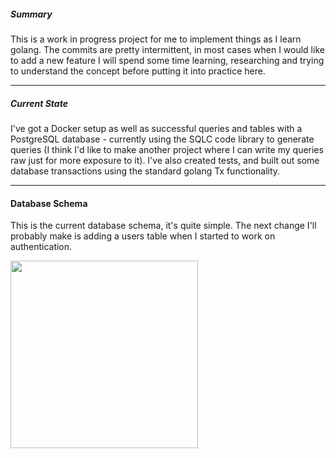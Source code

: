 ##### Summary
This is a work in progress project for me to implement things as I learn golang. The commits are pretty intermittent, in most cases when I would like to add a new feature I will spend some time learning, researching and trying to understand the concept before putting it into practice here.
________________________

##### Current State
I've got a Docker setup as well as successful queries and tables with a PostgreSQL database - currently using the SQLC code library to generate queries (I think I'd like to make another project where I can write my queries raw just for more exposure to it). I've also created tests, and built out some database transactions using the standard golang Tx functionality.

_________________________

#### Database Schema
This is the current database schema, it's quite simple. The next change I'll probably make is adding a users table when I started to work on authentication.

<img src="https://user-images.githubusercontent.com/50375451/235549458-33852dad-3204-4f97-92d2-428422528952.png" height="300"/>


